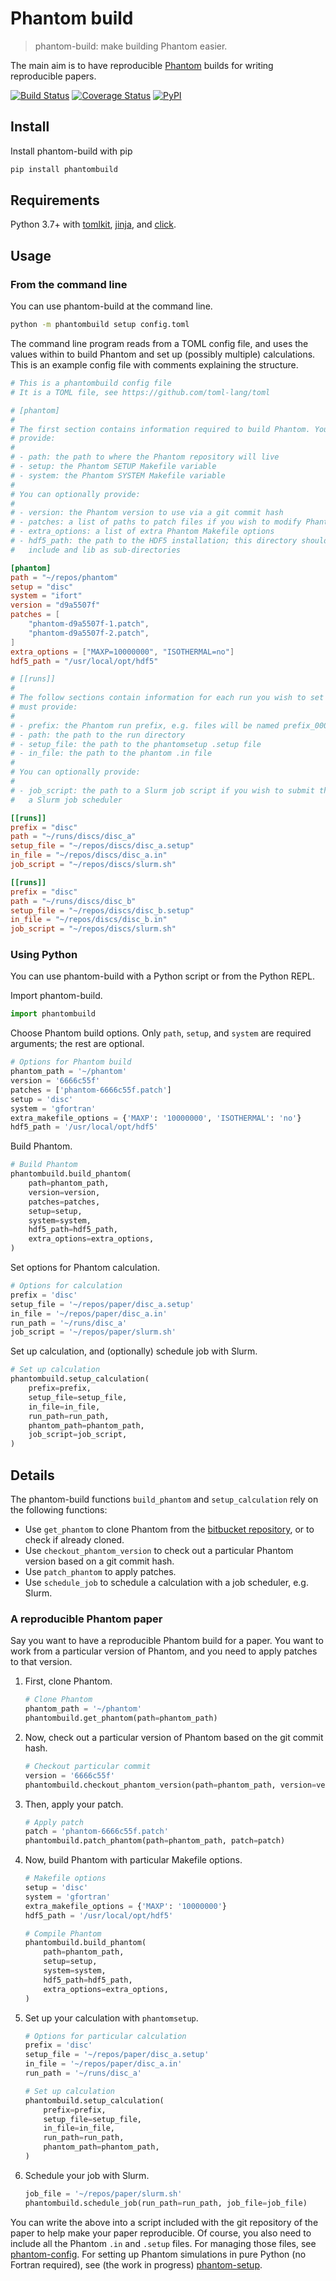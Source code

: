 Phantom build
=============

> phantom-build: make building Phantom easier.

The main aim is to have reproducible [Phantom](https://phantomsph.bitbucket.io/) builds for writing reproducible papers.

[![Build Status](https://travis-ci.org/dmentipl/phantom-build.svg?branch=master)](https://travis-ci.org/dmentipl/phantom-build)
[![Coverage Status](https://coveralls.io/repos/github/dmentipl/phantom-build/badge.svg?branch=master)](https://coveralls.io/github/dmentipl/phantom-build?branch=master)
[![PyPI](https://img.shields.io/pypi/v/phantombuild)](https://pypi.org/project/phantombuild/)

Install
-------

Install phantom-build with pip

```bash
pip install phantombuild
```

Requirements
------------

Python 3.7+ with [tomlkit](https://github.com/sdispater/tomlkit), [jinja](https://jinja.palletsprojects.com/), and [click](https://click.palletsprojects.com/).

Usage
-----

### From the command line

You can use phantom-build at the command line.

```bash
python -m phantombuild setup config.toml
```

The command line program reads from a TOML config file, and uses the values
within to build Phantom and set up (possibly multiple) calculations. This is an
example config file with comments explaining the structure.

```toml
# This is a phantombuild config file
# It is a TOML file, see https://github.com/toml-lang/toml

# [phantom]
#
# The first section contains information required to build Phantom. You must
# provide:
#
# - path: the path to where the Phantom repository will live
# - setup: the Phantom SETUP Makefile variable
# - system: the Phantom SYSTEM Makefile variable
#
# You can optionally provide:
#
# - version: the Phantom version to use via a git commit hash
# - patches: a list of paths to patch files if you wish to modify Phantom
# - extra_options: a list of extra Phantom Makefile options
# - hdf5_path: the path to the HDF5 installation; this directory should have
#   include and lib as sub-directories

[phantom]
path = "~/repos/phantom"
setup = "disc"
system = "ifort"
version = "d9a5507f"
patches = [
    "phantom-d9a5507f-1.patch",
    "phantom-d9a5507f-2.patch",
]
extra_options = ["MAXP=10000000", "ISOTHERMAL=no"]
hdf5_path = "/usr/local/opt/hdf5"

# [[runs]]
#
# The follow sections contain information for each run you wish to set up. You
# must provide:
#
# - prefix: the Phantom run prefix, e.g. files will be named prefix_00000.h5...
# - path: the path to the run directory
# - setup_file: the path to the phantomsetup .setup file
# - in_file: the path to the phantom .in file
#
# You can optionally provide:
#
# - job_script: the path to a Slurm job script if you wish to submit the run to
#   a Slurm job scheduler

[[runs]]
prefix = "disc"
path = "~/runs/discs/disc_a"
setup_file = "~/repos/discs/disc_a.setup"
in_file = "~/repos/discs/disc_a.in"
job_script = "~/repos/discs/slurm.sh"

[[runs]]
prefix = "disc"
path = "~/runs/discs/disc_b"
setup_file = "~/repos/discs/disc_b.setup"
in_file = "~/repos/discs/disc_b.in"
job_script = "~/repos/discs/slurm.sh"

```

### Using Python

You can use phantom-build with a Python script or from the Python REPL.

Import phantom-build.

```python
import phantombuild
```

Choose Phantom build options. Only `path`, `setup`, and `system` are required arguments; the rest are optional.

```python
# Options for Phantom build
phantom_path = '~/phantom'
version = '6666c55f'
patches = ['phantom-6666c55f.patch']
setup = 'disc'
system = 'gfortran'
extra_makefile_options = {'MAXP': '10000000', 'ISOTHERMAL': 'no'}
hdf5_path = '/usr/local/opt/hdf5'
```

Build Phantom.

```python
# Build Phantom
phantombuild.build_phantom(
    path=phantom_path,
    version=version,
    patches=patches,
    setup=setup,
    system=system,
    hdf5_path=hdf5_path,
    extra_options=extra_options,
)
```

Set options for Phantom calculation.

```python
# Options for calculation
prefix = 'disc'
setup_file = '~/repos/paper/disc_a.setup'
in_file = '~/repos/paper/disc_a.in'
run_path = '~/runs/disc_a'
job_script = '~/repos/paper/slurm.sh'
```

Set up calculation, and (optionally) schedule job with Slurm.

```python
# Set up calculation
phantombuild.setup_calculation(
    prefix=prefix,
    setup_file=setup_file,
    in_file=in_file,
    run_path=run_path,
    phantom_path=phantom_path,
    job_script=job_script,
)
```

Details
-------

The phantom-build functions `build_phantom` and `setup_calculation` rely on the following functions:

- Use `get_phantom` to clone Phantom from the [bitbucket repository](https://bitbucket.org/danielprice/phantom), or to check if already cloned.
- Use `checkout_phantom_version` to check out a particular Phantom version based on a git commit hash.
- Use `patch_phantom` to apply patches.
- Use `schedule_job` to schedule a calculation with a job scheduler, e.g. Slurm.

### A reproducible Phantom paper

Say you want to have a reproducible Phantom build for a paper. You want to work from a particular version of Phantom, and you need to apply patches to that version.

1. First, clone Phantom.

    ```python
    # Clone Phantom
    phantom_path = '~/phantom'
    phantombuild.get_phantom(path=phantom_path)
    ```

2. Now, check out a particular version of Phantom based on the git commit hash.

    ```python
    # Checkout particular commit
    version = '6666c55f'
    phantombuild.checkout_phantom_version(path=phantom_path, version=version)
    ```

3. Then, apply your patch.

    ```python
    # Apply patch
    patch = 'phantom-6666c55f.patch'
    phantombuild.patch_phantom(path=phantom_path, patch=patch)
    ```

4. Now, build Phantom with particular Makefile options.

    ```python
    # Makefile options
    setup = 'disc'
    system = 'gfortran'
    extra_makefile_options = {'MAXP': '10000000'}
    hdf5_path = '/usr/local/opt/hdf5'

    # Compile Phantom
    phantombuild.build_phantom(
        path=phantom_path,
        setup=setup,
        system=system,
        hdf5_path=hdf5_path,
        extra_options=extra_options,
    )
    ```

5. Set up your calculation with `phantomsetup`.

    ```python
    # Options for particular calculation
    prefix = 'disc'
    setup_file = '~/repos/paper/disc_a.setup'
    in_file = '~/repos/paper/disc_a.in'
    run_path = '~/runs/disc_a'

    # Set up calculation
    phantombuild.setup_calculation(
        prefix=prefix,
        setup_file=setup_file,
        in_file=in_file,
        run_path=run_path,
        phantom_path=phantom_path,
    )
    ```

6. Schedule your job with Slurm.

    ```python
    job_file = '~/repos/paper/slurm.sh'
    phantombuild.schedule_job(run_path=run_path, job_file=job_file)
    ```

You can write the above into a script included with the git repository of the paper to help make your paper reproducible. Of course, you also need to include all the Phantom `.in` and `.setup` files. For managing those files, see [phantom-config](https://github.com/dmentipl/phantom-config). For setting up Phantom simulations in pure Python (no Fortran required), see (the work in progress) [phantom-setup](https://github.com/dmentipl/phantom-setup).
